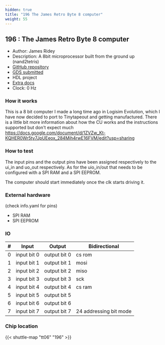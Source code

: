 ```yaml
---
hidden: true
title: "196 The James Retro Byte 8 computer"
weight: 55
---
```


## 196 : The James Retro Byte 8 computer

* Author: James Ridey
* Description: A 8bit microprocessor built from the ground up (nand2tetris)
* [GitHub repository](https://github.com/AeroX2/tt06-jrb8-computer)
* [GDS submitted](https://github.com/AeroX2/tt06-jrb8-computer/actions/runs/8723705761)
* HDL project
* [Extra docs](None)
* Clock: 0 Hz

### How it works

This is a 8 bit computer I made a long time ago in Logisim Evolution, which I have now decided to port to Tinytapeout and getting manufactured.
There is a little bit more information about how the CU works and the instructions supported but don't expect much
https://docs.google.com/document/d/1ZVZw_Kt-KQHER0Wr5ty7JpUEeox_284Mih4rwE16FVM/edit?usp=sharing

### How to test

The input pins and the output pins have been assigned respectively to the ui_in and uo_out respectively. As for the uio_in/out that needs to be configured with a SPI RAM and a SPI EEPROM.

The computer should start immediately once the clk starts driving it.

### External hardware

(check info.yaml for pins)

- SPI RAM
- SPI EEPROM


### IO

| # | Input          | Output         | Bidirectional   |
| - | -------------- | -------------- | --------------- |
| 0 | input bit 0 | output bit 0 | cs rom |
| 1 | input bit 1 | output bit 1 | mosi |
| 2 | input bit 2 | output bit 2 | miso |
| 3 | input bit 3 | output bit 3 | sck |
| 4 | input bit 4 | output bit 4 | cs ram |
| 5 | input bit 5 | output bit 5 |  |
| 6 | input bit 6 | output bit 6 |  |
| 7 | input bit 7 | output bit 7 | 24 addressing bit mode |

### Chip location

{{< shuttle-map "tt06" "196" >}}
